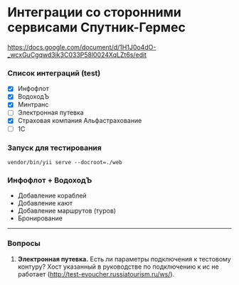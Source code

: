 # Интеграции со сторонними сервисами Спутник-Гермес

https://docs.google.com/document/d/1H1J0o4dO-_wcxGuCgqwd3ik3C033P58l0024XqLZt6s/edit

### Список интеграций (test)

- [x] Инфофлот
- [x] ВодоходЪ
- [x] Минтранс
- [ ] Электронная путевка
- [x] Страховая компания Альфастрахование
- [ ] 1С

### Запуск для тестирования

```
vendor/bin/yii serve --docroot=./web
```

### Инфофлот + ВодоходЪ

- Добавление кораблей
- Добавление кают
- Добавление маршрутов (туров)
- Бронирование

---

### Вопросы

1. **Электронная путевка.** Есть ли параметры подключения к тестовому контуру? Хост указанный в руководстве по подключению к ис не работает (http://test-evoucher.russiatourism.ru/ws/).
